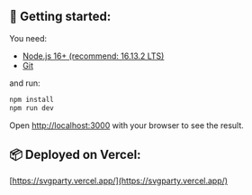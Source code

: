## 🚀 Getting started:

You need:

- [Node.js 16+ (recommend: 16.13.2 LTS)](https://nodejs.org/en/)
- [Git](https://git-scm.com/book/en/v2/Getting-Started-Installing-Git)

and run:

```bash
npm install
npm run dev
```

Open [http://localhost:3000](http://localhost:3000) with your browser to see the result.

## 📦 Deployed on Vercel:

[https://svgparty.vercel.app/](https://svgparty.vercel.app/)

